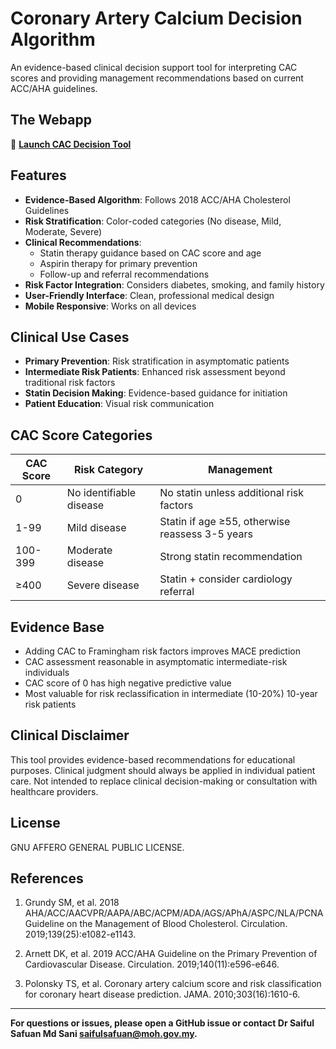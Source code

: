# Coronary Artery Calcium Decision Algorithm

An evidence-based clinical decision support tool for interpreting CAC scores and providing management recommendations based on current ACC/AHA guidelines.

## The Webapp

🔗 **[Launch CAC Decision Tool](https://dcicantab5.github.io/cac/)**

## Features

- **Evidence-Based Algorithm**: Follows 2018 ACC/AHA Cholesterol Guidelines
- **Risk Stratification**: Color-coded categories (No disease, Mild, Moderate, Severe)
- **Clinical Recommendations**: 
  - Statin therapy guidance based on CAC score and age
  - Aspirin therapy for primary prevention
  - Follow-up and referral recommendations
- **Risk Factor Integration**: Considers diabetes, smoking, and family history
- **User-Friendly Interface**: Clean, professional medical design
- **Mobile Responsive**: Works on all devices

## Clinical Use Cases

- **Primary Prevention**: Risk stratification in asymptomatic patients
- **Intermediate Risk Patients**: Enhanced risk assessment beyond traditional risk factors
- **Statin Decision Making**: Evidence-based guidance for initiation
- **Patient Education**: Visual risk communication

## CAC Score Categories

| CAC Score | Risk Category | Management |
|-----------|---------------|------------|
| 0 | No identifiable disease | No statin unless additional risk factors |
| 1-99 | Mild disease | Statin if age ≥55, otherwise reassess 3-5 years |
| 100-399 | Moderate disease | Strong statin recommendation |
| ≥400 | Severe disease | Statin + consider cardiology referral |

## Evidence Base

- Adding CAC to Framingham risk factors improves MACE prediction
- CAC assessment reasonable in asymptomatic intermediate-risk individuals
- CAC score of 0 has high negative predictive value
- Most valuable for risk reclassification in intermediate (10-20%) 10-year risk patients

## Clinical Disclaimer

This tool provides evidence-based recommendations for educational purposes. Clinical judgment should always be applied in individual patient care. Not intended to replace clinical decision-making or consultation with healthcare providers.

## License

GNU AFFERO GENERAL PUBLIC LICENSE.

## References

1. Grundy SM, et al. 2018 AHA/ACC/AACVPR/AAPA/ABC/ACPM/ADA/AGS/APhA/ASPC/NLA/PCNA Guideline on the Management of Blood Cholesterol. Circulation. 2019;139(25):e1082-e1143.

2. Arnett DK, et al. 2019 ACC/AHA Guideline on the Primary Prevention of Cardiovascular Disease. Circulation. 2019;140(11):e596-e646.

3. Polonsky TS, et al. Coronary artery calcium score and risk classification for coronary heart disease prediction. JAMA. 2010;303(16):1610-6.

---

**For questions or issues, please open a GitHub issue or contact Dr Saiful Safuan Md Sani saifulsafuan@moh.gov.my.**
